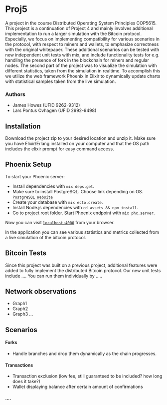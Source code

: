 # Proj5
A project in the course Distributed Operating System Principles COP5615. This project is a continuation of Project 4 and mainly involves additional implementation to run a larger simulation with the Bitcoin protocol. Especially, we focus on implementing compatibility for various scenarios in the protocol, with respect to miners and wallets, to emphasize correctness with the original whitepaper. These additional scenarios can be tested with new independent unit tests with mix, and include functionality tests for e.g. handling the presence of fork in the blockchain for miners and regular nodes. The second part of the project was to visualize the simulation with different statistics, taken from the simulation in realtime. To accomplish this we utilize the web framework Phoenix in Elixir to dynamically update charts with statistical samples taken from the live simulation.


### Authors
* James Howes (UFID 9262-9312)
* Lars Pontus Ovhagen (UFID 2992-9498)

## Installation
Download the project zip to your desired location and unzip it. Make sure you have Elixir/Erlang installed on your computer and that the OS path includes the elixir prompt for easy command access.

## Phoenix Setup

To start your Phoenix server:

  * Install dependencies with `mix deps.get`.
  * Make sure to install PostgreSQL. Choose link depending on OS. [`PostgreSQL Website`](https://www.postgresql.org/download/)
  * Create your database with `mix ecto.create`.
  * Install Node.js dependencies with `cd assets && npm install`.
  * Go to project root folder. Start Phoenix endpoint with `mix phx.server`.

Now you can visit [`localhost:4000`](http://localhost:4000) from your browser.

In the application you can see various statistics and metrics collected from a live simulation of the bitcoin protocol.

## Bitcoin Tests
Since this project was built on a previous project, additional features were added to fully implement the distributed Bitcoin protocol.
Our new unit tests include ....
You can run them individually by .....

## Network observations
* Graph1
* Graph2
* Graph3
...

## Scenarios

#### Forks
* Handle branches and drop them dynamically as the chain progresses.

#### Transactions
* Transaction exclusion (low fee, still guaranteed to be included? how long does it take?)
* Wallet displaying balance after certain amount of confirmations

#### ....

